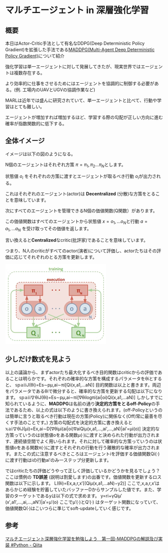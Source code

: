 # マルチエージェント in 深層強化学習

## 概要

本日はActor-Critic手法として有名なDDPG(Deep Deterministic Policy Gradient)を拡張した手法である[MADDPG(Multi-Agent Deep Deterministic Policy Gradient)](https://arxiv.org/pdf/1706.02275.pdf)について紹介

強化学習は単一エージェントに対して発展してきたが、現実世界ではエージェントは複数存在する。

より効率的に仕事をさせるためにはエージェントを協調的に制御する必要がある。(例. 工場内のUAVとUGVの協調作業など)

MARLは近年では盛んに研究されていて、単一エージェントと比べて、行動や学習はとても難しい。

エージェントが増加すれば増加するほど、学習する際の勾配が正しい方向に進む確率が指数関数的に低下する。

## 全体イメージ

イメージは以下の図のようになる。

N個のエージェントはそれぞれ方策 $\pi = {\pi_1, \pi_2 ... \pi_N}$とします。

状態値 $o_i$ をそれぞれの方策に渡すとエージェントが取るべき行動 $o_i$が出力される。

これはそれぞれのエージェント(actor)は **Decentralized** (分散)な方策をとることを意味しています。

次にすべてのエージェントを管理できるN個の価値関数(Q関数）があります。

この価値関数はすべてのエージェントから状態値 $x={o_1,...o_N}$と行動 $a={a_1,...a_N}$ を受け取ってその価値を返します。

言い換えると**Centralized**なcritic(批評家)であることを意味しています。

つまり、N人のcriticがすべてのactor(演者)について評価し、actorたちはその評価に応じてそれぞれのとる方策を更新します。

![1749549270736](image/1-what-multi-agent/1749549270736.png)



## 少しだけ数式を見よう

以上の議論から、まずactorたち最大化するべき目的関数はcriticからの評価であることは明らかです。それぞれの確率的な方策を構成するパラメータをθiとすると、
𝕤𝕡𝕒𝕚𝕚J(θi)=Es∼pμ,ai∼πi[Qi(x,a1,...aN)]
目的関数は以上と書きます。両辺をパラメータであるθiで微分すると、確率的な方策を更新する勾配は以下になります。
𝕤𝕡𝕒𝕚𝕚∇θiJ(θi)=Es∼pμ,ai∼πi[∇θilog⁡πi(ai|oi)Qi(x,a1,...aN)]
しかしすでに知られているように、**MADDPG**は名前の通り**決定的方策をとるoff-Policy**の手法であるため、以上の式は以下のように書き換えられます。(off-Policyというのは簡単に言うと取るべき行動は現在の方策(Policy)に関係なく(Off)常に最善を尽くす手法のことです。)
方策の勾配式を決定的方策に書き換えると
𝕩𝕒𝕚∇θiJ(μi)=Ex,ai∼D[∇θiμi(ai|oi)∇aiQiμ(x,a1,...,ai′,...,aN)|ai′=μi(o)]
決定的な方策っていうのは状態値oをある関数μ(⋅)に渡すと決められた行動が出力されます、連続値空間でよく用いられます。それに対して確率的な方策っていうのは状態値oをある関数π(⋅)に渡すとそれぞれの行動を行う離散的な確率が出力されます。またこの式に注意するべきところはエージェントiを評価する価値関数Qi(⋅)に渡す行動はiの行動ai′のみ一ステップ分更新します。

ではcriticたちの評価どうやって正しく評価しているかどうかを見るでしょう？ここは慣例の **TD誤差** (説明は割愛します)の出番です。価値関数を更新するロス関数は以下に示します。
L(θi)=Ex,a,r,x′[(Qiμ(x,a1,...aN)−y2)]
ここで,x,a,r,x′はあらかじめ経験を貯蓄していたバッファーDからサンプルした値です。また、学習のターゲットであるyは以下の式で求めます。
y=ri+γQiμ′(x′,a1′,...,ai,...,aN′)|a′=μ′(o)
ここでμ′(⋅)とQ′(⋅) はターゲット関数になっていて、価値関数Q(⋅)はこいつらに準じてsoft-updateしていく感じです。


## 参考

[マルチエージェント深層強化学習を勉強しよう　第一回-MADDPGの解説及び実装 #Python - Qiita](https://qiita.com/mayudong200333/items/4a09a52e58a66a766ab2)
